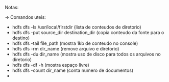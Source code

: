 
Notas:

-> Comandos uteis:

  - hdfs dfs -ls /usr/local/firstdir (lista de conteudos de diretorio) 
  - hdfs dfs -put  source_dir   destination_dir (copia conteudo da fonte para o destino)
  - hdfs dfs -tail file_path (mostra 1kb de conteudo no console)
  - hdfs dfs -rm dir_name (remove arquivo e diretorio)
  - hdfs dfs -du  dir_name (mostra uso de disco para todos os arquivos no diretorio)
  - hdfs dfs -df -h (mostra espaço livre)
  - hdfs dfs -count dir_name (conta numero de documentos)
  - 